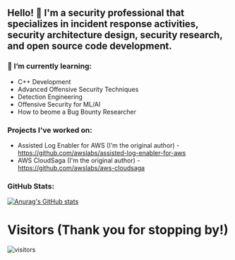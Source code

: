 ## Hello! 👋 I'm a security professional that specializes in incident response activities, security architecture design, security research, and open source code development.

### 🌱 I’m currently learning:
- C++ Development
- Advanced Offensive Security Techniques
- Detection Engineering
- Offensive Security for ML/AI
- How to beome a Bug Bounty Researcher

### Projects I've worked on:
- Assisted Log Enabler for AWS (I'm the original author) - https://github.com/awslabs/assisted-log-enabler-for-aws
- AWS CloudSaga (I'm the original author) - https://github.com/awslabs/aws-cloudsaga

### GitHub Stats:
[![Anurag's GitHub stats](https://github-readme-stats.vercel.app/api?username=hackersifu&show_icons=true&theme=dracula)](https://github.com/anuraghazra/github-readme-stats)

# Visitors (Thank you for stopping by!)
![visitors](https://visitor-badge.glitch.me/badge?page_id=hackersifu.hackersifu&left_color=green&right_color=red)

<!--
**hackersifu/hackersifu** is a ✨ _special_ ✨ repository because its `README.md` (this file) appears on your GitHub profile.

Here are some ideas to get you started:

- 🔭 I’m currently working on ...
- 🌱 I’m currently learning ...
- 👯 I’m looking to collaborate on ...
- 🤔 I’m looking for help with ...
- 💬 Ask me about ...
- 📫 How to reach me: ...
- 😄 Pronouns: ...
- ⚡ Fun fact: ...
-->
